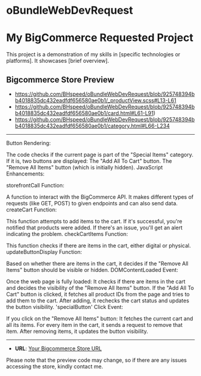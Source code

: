 # oBundleWebDevRequest

# My BigCommerce Requested Project

This project is a demonstration of my skills in [specific technologies or platforms]. It showcases [brief overview].

## Bigcommerce Store Preview

- https://github.com/BHspeed/oBundleWebDevRequest/blob/925748394bb4018835dc432eadfdf656580ae0b1/_productView.scss#L13-L61
- https://github.com/BHspeed/oBundleWebDevRequest/blob/925748394bb4018835dc432eadfdf656580ae0b1/card.html#L61-L91)
- https://github.com/BHspeed/oBundleWebDevRequest/blob/925748394bb4018835dc432eadfdf656580ae0b1/category.html#L66-L234
- ------------------------------------------------------------------------------------------------------------------

Button Rendering:

The code checks if the current page is part of the "Special Items" category.
If it is, two buttons are displayed:
The "Add All To Cart" button.
The "Remove All Items" button (which is initially hidden).
JavaScript Enhancements:

storefrontCall Function:

A function to interact with the BigCommerce API. It makes different types of requests (like GET, POST) to given endpoints and can also send data.
createCart Function:

This function attempts to add items to the cart. If it's successful, you're notified that products were added. If there's an issue, you'll get an alert indicating the problem.
checkCartItems Function:

This function checks if there are items in the cart, either digital or physical.
updateButtonDisplay Function:

Based on whether there are items in the cart, it decides if the "Remove All Items" button should be visible or hidden.
DOMContentLoaded Event:

Once the web page is fully loaded:
It checks if there are items in the cart and decides the visibility of the "Remove All Items" button.
If the "Add All To Cart" button is clicked, it fetches all product IDs from the page and tries to add them to the cart. After adding, it rechecks the cart status and updates the button visibility.
'specialButton' Click Event:

If you click on the "Remove All Items" button:
It fetches the current cart and all its items.
For every item in the cart, it sends a request to remove that item.
After removing items, it updates the button visibility.


-----------------------------------------------------------------------------

- **URL**: [Your Bigcommerce Store URL](https://obundle-demo-request.mybigcommerce.com/)

Please note that the preview code may change, so if there are any issues accessing the store, kindly contact me.

